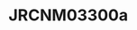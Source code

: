 # JRCNM03300a
<a name="material" />
<script type="application/ld+json">

  {
    "@context": "https://schema.org/",
    "@type": "ChemicalSubstance",
    "http://purl.org/dc/terms/conformsTo":
      {
        "@type": "CreativeWork",
        "@id": "https://bioschemas.org/profiles/ChemicalSubstance/0.4-RELEASE/"
      },
    "@id": "https://egonw.github.io/nanowiki/nanowiki390.html#material",
    "name": "JRCNM03300a",
    "sameAs: "http://127.0.0.1/mediawiki/index.php/Special:URIResolver/JRCNM03300a"
  }
</script>

